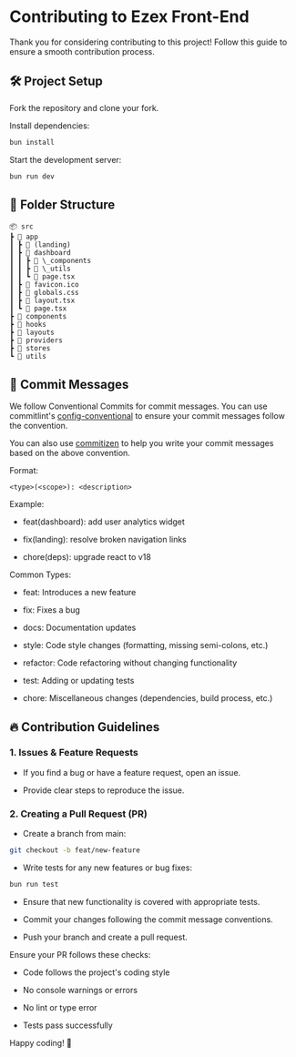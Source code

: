 # Contributing to Ezex Front-End

Thank you for considering contributing to this project! Follow this guide to
ensure a smooth contribution process.

## 🛠 Project Setup

Fork the repository and clone your fork.

Install dependencies:

```bash
bun install
```

Start the development server:

```bash
bun run dev
```

## 🚀 Folder Structure

```
📦 src
┣ 📂 app
┃ ┣ 📂 (landing)
┃ ┣ 📂 dashboard
┃ ┃ ┣ 📂 \_components
┃ ┃ ┣ 📂 \_utils
┃ ┃ ┗ 📜 page.tsx
┃ ┣ 📜 favicon.ico
┃ ┣ 📜 globals.css
┃ ┣ 📜 layout.tsx
┃ ┗ 📜 page.tsx
┣ 📂 components
┣ 📂 hooks
┣ 📂 layouts
┣ 📂 providers
┣ 📂 stores
┗ 📂 utils
```

## 📝 Commit Messages

We follow Conventional Commits for commit messages. You can use commitlint's
[config-conventional](https://github.com/conventional-changelog/commitlint/tree/master/%40commitlint/config-conventional)
to ensure your commit messages follow the convention.

You can also use [commitizen](https://www.npmjs.com/package/commitizen) to help
you write your commit messages based on the above convention.

Format:

```
<type>(<scope>): <description>
```

Example:

- feat(dashboard): add user analytics widget

- fix(landing): resolve broken navigation links

- chore(deps): upgrade react to v18

Common Types:

- feat: Introduces a new feature

- fix: Fixes a bug

- docs: Documentation updates

- style: Code style changes (formatting, missing semi-colons, etc.)

- refactor: Code refactoring without changing functionality

- test: Adding or updating tests

- chore: Miscellaneous changes (dependencies, build process, etc.)

## 🔥 Contribution Guidelines

### 1. Issues & Feature Requests

- If you find a bug or have a feature request, open an issue.

- Provide clear steps to reproduce the issue.

### 2. Creating a Pull Request (PR)

- Create a branch from main:

```bash
git checkout -b feat/new-feature
```

- Write tests for any new features or bug fixes:

```bash
bun run test
```

- Ensure that new functionality is covered with appropriate tests.

- Commit your changes following the commit message conventions.

- Push your branch and create a pull request.

Ensure your PR follows these checks:

- Code follows the project's coding style

- No console warnings or errors

- No lint or type error

- Tests pass successfully

Happy coding! 🚀
